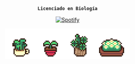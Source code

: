 <div style="text-align:center;">

**`Licenciado en Biología`**

[![Spotify](https://img.shields.io/badge/Spotify-1ED760?style=for-the-badge&logo=spotify&logoColor=white)](https://open.spotify.com/playlist/6ggeVpdVddyYgEViagjgEE?si=b7721041d3974903)

![Plants](plants.gif)

</div>
